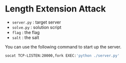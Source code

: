 # Length Extension Attack

* `server.py` : target server
* `solve.py` : solution script
* `flag` : the flag
* `salt` : the salt

You can use the following command to start up the server.

```bash
socat TCP-LISTEN:20000,fork EXEC:'python ./server.py'
```

